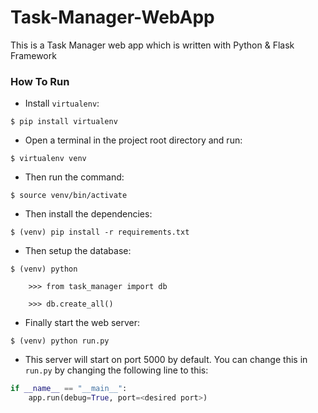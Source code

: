 # Task-Manager-WebApp
This is a Task Manager web app which is written with Python &amp; Flask Framework 

### How To Run
* Install `virtualenv`:
```
$ pip install virtualenv
```

* Open a terminal in the project root directory and run:
```
$ virtualenv venv
```

* Then run the command:
```
$ source venv/bin/activate
```

* Then install the dependencies:
```
$ (venv) pip install -r requirements.txt
```

* Then setup the database:
```
$ (venv) python
    
    >>> from task_manager import db

    >>> db.create_all()
```

* Finally start the web server:
```
$ (venv) python run.py
```

* This server will start on port 5000 by default. You can change this in `run.py` by changing the following line to this:

```python
if __name__ == "__main__":
    app.run(debug=True, port=<desired port>)
